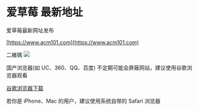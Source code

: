 # 爱草莓 最新地址
爱草莓最新网址发布

[https://www.acm101.com](https://www.acm101.com)


二維碼
[<img src="http://thyrsi.com/t6/387/1539680132x-1566688526.png">](http://thyrsi.com/t6/387/1539680132x-1566688526.png)


国产浏览器(如 UC、360、QQ、百度) 不定期可能会屏蔽网站，建议使用谷歌浏览器观看 

[谷歌浏览器下载](https://www.google.cn/chrome "谷歌浏览器")

若你是 iPhone、Mac 的用户，建议使用系统自带的 Safari 浏览器

